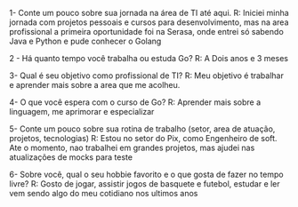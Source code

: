 1- Conte um pouco sobre sua jornada na área de TI até aqui.
R: Iniciei minha jornada com projetos pessoais e cursos para desenvolvimento, mas na area profissional
a primeira oportunidade foi na Serasa, onde entrei só sabendo Java e Python e pude conhecer o Golang

2 - Há quanto tempo você trabalha ou estuda Go?
R: A Dois anos e 3 meses

3- Qual é seu objetivo como profissional de TI?
R: Meu objetivo é trabalhar e aprender mais sobre a area que me acolheu.

4- O que você espera com o curso de Go?
R: Aprender mais sobre a linguagem, me aprimorar e especializar 

5- Conte um pouco sobre sua rotina de trabalho (setor, area de atuação, projetos, tecnologias)
R: Estou no setor do Pix, como Engenheiro de soft.
Ate o momento, nao trabalhei em grandes projetos, mas ajudei nas atualizações de mocks para teste

6- Sobre você, qual o seu hobbie favorito e o que gosta de fazer no tempo livre?
R: Gosto de jogar, assistir jogos de basquete e futebol, estudar e ler vem sendo algo do meu cotidiano nos ultimos anos